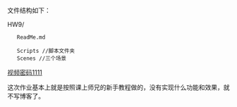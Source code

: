 
文件结构如下：

HW9/
       
       ReadMe.md
       
       Scripts //脚本文件夹
       Scenes //三个场景
       
       

              

[视频密码1111](https://v.youku.com/v_show/id_XMzY2Njk2MjA4MA==.html?spm=a2hzp.8244740.0.0)

这次作业基本上就是按照课上师兄的新手教程做的，没有实现什么功能和效果，就不写博客了。
 
